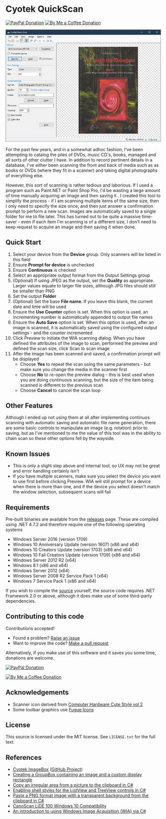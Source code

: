 # Cyotek QuickScan

[![PayPal Donation][paypalimg]][paypal] [![By Me a Coffee Donation][bmacimg]][bmac]

![A screenshot of the application in use][screenshot]

For the past few years, and in a somewhat adhoc fashion, I've
been attempting to catalog the piles of DVDs, music CD's, books,
managed and all sorts of other clutter I have. In addition to
record pertinent details in a database, I've either been
scanning the front and back of media such as as books or DVDs
(where they fit in a scanner) and taking digital photographs of
everything else.

However, this sort of scanning is rather tedious and laborious.
If I used a program such as Paint.NET or Paint Shop Pro, I'd be
wasting a large amount of time manually acquiring an image and
then saving it . I created this tool to simplify the process -
if I am scanning multiple items of the same size, then I only
need to specify the size once, and then just answer a
confirmation prompt to perform a new scan. Images are
automatically saved to a single folder for me to file later.
This has turned out to be quite a massive time-saver - even if
each item I'm scanning is of a different size, I don't need to
keep request to acquire an image and then saving it when done.

## Quick Start

1. Select your device from the **Device** group. Only scanners
   will be listed in this field
2. Ensure **Prompt for device** is unchecked
3. Ensure **Continuous** is checked
4. Select an appropriate output format from the Output Settings group
5. (Optional) If using JPEG as the output, set the **Quality** as
   appropriate. Larger values equate to larger file sizes,
   although JPG files should still be smaller than PNG
6. Set the output **Folder**
7. (Optional) Set the base **File name**. If you leave this
   blank, the current date and time will be used
8. Ensure the **Use Counter** option is set. When this option is
   used, an incrementing number is automatically appended to
   output file names
9. Ensure the **Auto Save** option is set. When this option is
   used, after an image is scanned, it is automatically saved
   using the configured output settings - and the counter
   incremented
10. Click Preview to initiate the WIA scanning dialog. When you
    have defined the attributes of the image to scan, performed
    the preview and defined the scan size, click Scan to scan
   image
11. After the image has been scanned and saved, a confirmation
    prompt will be displayed
      * Choose **Yes** to repeat the scan using the same
        parameters - but make sure you change the media in the
        scanner first
      * Choose **No** to re-open the preview dialog - this is
        best used when you are doing continuous scanning, but
        the size of the item being scanned is different to the
        previous scan
      * Choose **Cancel** to cancel the scan loop

## Other Features

Although I ended up not using them at all after implementing
continuos scanning with automatic saving and automatic file name
generation, there are some basic controls to manipulate an image
(e.g. rotation) prior to saving, but as I've mentioned to me the
value of this tool was in the ability to chain scan so these
other options fell by the wayside.

## Known Issues

* This is only a slight step above and internal tool, so UX may
  not be great and error handling certainly isn't
* If you have multiple scanners, make sure you select the device
  you want to use first before clicking Preview. WIA will still
  prompt for a device when there is more than one, and if the
  device you select doesn't match the window selection,
  subsequent scans will fail

## Requirements

Pre-built binaries are available from the [releases][ghrel]
page. These are compiled using .NET 4.7.2 and therefore require
one of the following operating systems

* Windows Server 2016 (version 1709)
* Windows 10 Anniversary Update (version 1607) (x86 and x64)
* Windows 10 Creators Update (version 1703) (x86 and x64)
* Windows 10 Fall Creators Update (version 1709) (x86 and x64)
* Windows Server 2012 R2 (x64)
* Windows 8.1 (x86 and x64)
* Windows Server 2012 (x64)
* Windows Server 2008 R2 Service Pack 1 (x64)
* Windows 7 Service Pack 1 (x86 and x64)

If you wish to compile the [source][ghsrc] yourself, the source
code requires .NET Framework 2.0 or above, although it does make
use of some third-party dependencies.

## Contributing to this code

Contributions accepted!

* Found a problem? [Raise an issue][ghissue]
* Want to improve the code? [Make a pull request][ghpull]

Alternatively, if you make use of this software and it saves you
some time, donations are welcome.

[![PayPal Donation][paypalimg]][paypal]

[![By Me a Coffee Donation][bmacimg]][bmac]

## Acknowledgements

* Scanner icon derived from [Computer Hardware Cute Style vol 2][1]
* Some toolbar graphics use [Fugue Icons][2]

## License

This source is licensed under the MIT license. See `LICENSE.txt`
for the full text.

## References

* [Cyotek ImageBox][6] ([GitHub Project][7])
* [Creating a GroupBox containing an image and a custom display rectangle][3]
* [Copy an irregular area from a picture to the clipboard in C#][4]
* [Enabling shell styles for the ListView and TreeView controls in C#][5]
* [Paste a PNG format image with a transparent background from the clipboard in C#][9]
* [CanoScan LiDE 100 Windows 10 Compatibility][scanblog]
* [An introduction to using Windows Image Acquisition (WIA) via C#][wiablog]

[1]: https://www.iconfinder.com/icons/2317747/machine_media_multimedia_office_scan_scanner_scanning_icon
[2]: https://p.yusukekamiyamane.com/icons/search/fugue/
[3]: https://www.cyotek.com/blog/creating-a-groupbox-containing-an-image-and-a-custom-display-rectangle
[4]: http://csharphelper.com/blog/2014/09/copy-an-irregular-area-from-one-picture-to-another-in-c/
[5]: https://www.cyotek.com/blog/enabling-shell-styles-for-the-listview-and-treeview-controls-in-csharp
[6]: https://www.cyotek.com/blog/tag/imagebox
[7]: https://github.com/cyotek/Cyotek.Windows.Forms.ImageBox
[9]: http://csharphelper.com/blog/2014/09/paste-a-png-format-image-with-a-transparent-background-from-the-clipboard-in-c/
[scanblog]: https://www.cyotek.com/blog/canoscan-lide-100-windows-10-compatibility
[wiablog]: https://www.cyotek.com/blog/an-introduction-to-using-windows-image-acquisition-wia-via-csharp

[screenshot]: res/screenshot.png

[ghissue]: https://github.com/cyotek/Cyotek.QuickScan/issues
[ghpull]: https://github.com/cyotek/Cyotek.QuickScan/pulls
[ghrel]: https://github.com/cyotek/Cyotek.QuickScan/releases
[ghsrc]: https://github.com/cyotek/Cyotek.QuickScan

[paypal]: https://www.paypal.me/cyotek
[paypalimg]: https://static.cyotek.com/assets/images/donate.gif
[bmac]: https://www.buymeacoffee.com/cyotek
[bmacimg]: https://static.cyotek.com/assets/images/bmac.png
